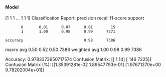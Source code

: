 #### Model
[1 1 1 ... 1 1 1]
Classification Report:
              precision    recall  f1-score   support

           0       0.01      0.07      0.01        15
           1       1.00      0.98      0.99      7371

    accuracy                           0.98      7386
   macro avg       0.50      0.52      0.50      7386
weighted avg       1.00      0.98      0.99      7386

Accuracy: 0.9783373950717574
Confusion Matrix:
[[   1   14]
 [ 146 7225]]
Confusion Matrix (%):
[[1.35391281e-02 1.89547793e-01]
 [1.97671270e+00 9.78202004e+01]]
